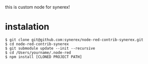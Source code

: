 this is custom node for synerex!

# instalation

```
$ git clone git@github.com:synerex/node-red-contrib-synerex.git
$ cd node-red-contrib-synerex
$ git submodule update --init --recursive
$ cd /Users/yourname/.node-red  
$ npm install [CLONED PROJECT PATH]

```